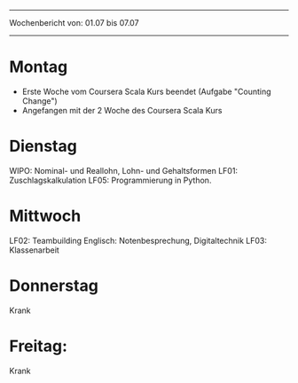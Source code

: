 
--- 
Wochenbericht von: 01.07 bis 07.07    

--- 
# Montag
- Erste Woche vom Coursera Scala Kurs beendet (Aufgabe "Counting Change")
- Angefangen mit der 2 Woche des Coursera Scala Kurs

# Dienstag
WIPO:  Nominal- und Reallohn, Lohn- und Gehaltsformen
LF01: Zuschlagskalkulation
LF05: Programmierung in Python.
# Mittwoch
LF02: Teambuilding
Englisch:  Notenbesprechung, Digitaltechnik
LF03: Klassenarbeit

# Donnerstag
Krank

# Freitag:
Krank

